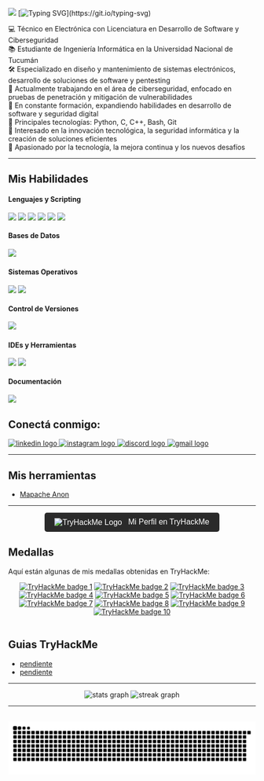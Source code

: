 <picture><img src = "https://github.com/7oSkaaa/7oSkaaa/blob/main/Images/about_me.gif?raw=true" width = 50px></picture> [![Typing SVG](https://readme-typing-svg.herokuapp.com?font=Hack&color=%239315B7&lines=Hola+%F0%9F%91%8B+Soy+Marto!!)](https://git.io/typing-svg)

<div>

💻 Técnico en Electrónica con Licenciatura en Desarrollo de Software y Ciberseguridad  
📚 Estudiante de Ingeniería Informática en la Universidad Nacional de Tucumán  
🛠️ Especializado en diseño y mantenimiento de sistemas electrónicos, desarrollo de soluciones de software y pentesting  
🔭 Actualmente trabajando en el área de ciberseguridad, enfocado en pruebas de penetración y mitigación de vulnerabilidades  
🌱 En constante formación, expandiendo habilidades en desarrollo de software y seguridad digital  
🌟 Principales tecnologías: Python, C, C++, Bash, Git  
🚩 Interesado en la innovación tecnológica, la seguridad informática y la creación de soluciones eficientes  
💖 Apasionado por la tecnología, la mejora continua y los nuevos desafíos  

</div>

</div>

<hr>


## Mis Habilidades

<h4> Lenguajes y Scripting </h4>
<span> 
  <img src="https://img.shields.io/badge/Python-3776AB?style=for-the-badge&logo=python&logoColor=white">
  <img src="https://img.shields.io/badge/C-00599C?style=for-the-badge&logo=c&logoColor=white">
  <img src="https://img.shields.io/badge/C++-00599C?style=for-the-badge&logo=c%2B%2B&logoColor=white">
  <img src="https://img.shields.io/badge/C%23-239120?style=for-the-badge&logo=c-sharp&logoColor=white">
  <img src="https://img.shields.io/badge/Bash-4EAA25?style=for-the-badge&logo=gnu-bash&logoColor=white">
  <img src="https://img.shields.io/badge/Arduino-00979D?style=for-the-badge&logo=arduino&logoColor=white">
</span>

<h4> Bases de Datos </h4>
<span>
  <img src="https://img.shields.io/badge/MySQL-4479A1?style=for-the-badge&logo=mysql&logoColor=white">
</span>

<h4> Sistemas Operativos </h4>
<span>
  <img src="https://img.shields.io/badge/Linux-FCC624?style=for-the-badge&logo=linux&logoColor=black">
  <img src="https://img.shields.io/badge/Windows-0078D6?style=for-the-badge&logo=windows&logoColor=white">
</span>

<h4> Control de Versiones </h4>
<span>
  <img src="https://img.shields.io/badge/Git-F05032?style=for-the-badge&logo=git&logoColor=white">
</span>

<h4> IDEs y Herramientas </h4>
<span>
  <img src="https://img.shields.io/badge/Visual_Studio_Code-007ACC?style=for-the-badge&logo=visual-studio-code&logoColor=white">
  <img src="https://img.shields.io/badge/WAMP-FF6600?style=for-the-badge&logo=wampserver&logoColor=white">
</span>

<h4> Documentación </h4>
<span>
  <img src="https://img.shields.io/badge/LaTeX-008080?style=for-the-badge&logo=latex&logoColor=white">
</span>

## Conectá conmigo:

<div align="left">
  <a href="https://www.linkedin.com/in/sergio-ignacio-martorell" target="_blank">
    <img src="https://img.shields.io/static/v1?message=LinkedIn&logo=linkedin&label=&color=0077B5&logoColor=white&labelColor=&style=for-the-badge" height="35" alt="linkedin logo" />
  </a>
  <a href="https://www.instagram.com/ignacio_martorell.20" target="_blank">
    <img src="https://img.shields.io/static/v1?message=Instagram&logo=instagram&label=&color=E4405F&logoColor=white&labelColor=&style=for-the-badge" height="35" alt="instagram logo" />
  </a>
  <a href="https://discord.com/users/martorell" target="_blank">
    <img src="https://img.shields.io/static/v1?message=Discord&logo=discord&label=&color=7289DA&logoColor=white&labelColor=&style=for-the-badge" height="35" alt="discord logo" />
  </a>
  <a href="mailto:marto.endpoint@gmail.com">
    <img src="https://img.shields.io/static/v1?message=Gmail&logo=gmail&label=&color=D14836&logoColor=white&labelColor=&style=for-the-badge" height="35" alt="gmail logo" />
  </a>
</div>

---

## Mis herramientas

- [Mapache Anon](https://github.com/Marto-EndPoint/mapache-anon)


---
  
<div align="center">
  <a href="https://tryhackme.com/p/marto.endpoint" target="_blank">
    <button style="background-color: #2A2A2A; color: white; border: none; padding: 10px 20px; font-size: 16px; cursor: pointer; border-radius: 5px;">
      <img src="https://tryhackme.com/favicon.ico" alt="TryHackMe Logo" style="width: 30px; vertical-align: middle; margin-right: 8px;">
      Mi Perfil en TryHackMe
    </button>
  </a>
</div>

## Medallas

Aquí están algunas de mis medallas obtenidas en TryHackMe:

<div align="center">
  <a target="_blank" href="https://tryhackme.com/marto.endpoint/badges/first-4-rooms">     <img title="First Four"     alt="TryHackMe badge 1"  src="https://assets.tryhackme.com/img/badges/firstfour.svg"      width="100"></a>
  <a target="_blank" href="https://tryhackme.com/marto.endpoint/badges/terminaled">   <img title="cat linux.txt" alt="TryHackMe badge 2"  src="https://assets.tryhackme.com/img/badges/linux.svg"        width="100"></a>
  <a target="_blank" href="https://tryhackme.com/marto.endpoint/badges/security-awareness">       <img title="Security Awareness"        alt="TryHackMe badge 3"  src="https://assets.tryhackme.com/img/badges/securityawareness.svg"       width="100"></a>
  <a target="_blank" href="https://tryhackme.com/marto.endpoint/badges/web-fund"> <img title="Webbed"  alt="TryHackMe badge 4"  src="https://assets.tryhackme.com/img/badges/webbed.svg"  width="100"></a>
  <a target="_blank" href="https://tryhackme.com/marto.endpoint/badges/world-wide-web">    <img title="World Wide Web"          alt="TryHackMe badge 5"  src="https://tryhackme.com/img/badges/howthewebworks.svg"         width="100"></a>
  <a target="_blank" href="https://tryhackme.com/marto.endpoint/badges/intro-to-security-engineering"><img title="Introduction to Security Engineering" alt="TryHackMe badge 6"  src="https://tryhackme.com/img/badges/introtosecurityengineering.svg"     width="100"></a>
</div>
<div align="center">
  <a target="_blank" href="https://tryhackme.com/marto.endpoint/badges/ohsint">     <img title="ohsint"        alt="TryHackMe badge 7"  src="https://tryhackme.com/img/badges/ohsint.svg"       width="100"></a>
  <a target="_blank" href="https://tryhackme.com/z0d1ac/badges/linux-privesc"><img title="Linux PrivEsc" alt="TryHackMe badge 8"  src="https://tryhackme.com/img/badges/linuxprivesc.svg" width="100"></a>
  <a target="_blank" href="https://tryhackme.com/z0d1ac/badges/blue">         <img title="Blue"          alt="TryHackMe badge 9"  src="https://tryhackme.com/img/badges/blue.svg"         width="100"></a>
  <a target="_blank" href="https://tryhackme.com/z0d1ac/badges/owasp-10">     <img title="OWASP Top 10"  alt="TryHackMe badge 10" src="https://tryhackme.com/img/badges/owasptop10.svg"   width="100"></a>
</div>
<br>

## Guias TryHackMe

- [pendiente]()
- [pendiente]()

---
<div align="center">
  <img src="https://github-readme-stats.vercel.app/api?username=Marto-EndPoint&hide_title=false&hide_rank=false&show_icons=true&include_all_commits=true&count_private=true&disable_animations=false&theme=dark&locale=es&hide_border=false" height="150" alt="stats graph" />
  <img src="https://streak-stats.demolab.com?user=Marto-EndPoint&locale=es&mode=daily&theme=dark&hide_border=false&border_radius=5" height="150" alt="streak graph" />
</div>

---

<br clear="both">

<div align="center">
  <img src="https://raw.githubusercontent.com/Marto-EndPoint/Marto-EndPoint/output/snake.svg" alt="Snake animation" />
</div>

###
